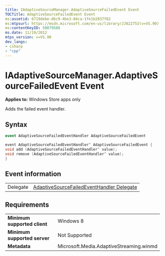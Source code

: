 ```yaml
---
title: IAdaptiveSourceManager.AdaptiveSourceFailedEvent Event
TOCTitle: AdaptiveSourceFailedEvent Event
ms:assetid: 6719debe-d6c9-4be3-84ca-1fe1b2837f82
ms:mtpsurl: https://msdn.microsoft.com/en-us/library/JJ822753(v=VS.90)
ms:contentKeyID: 50079508
ms.date: 11/19/2012
mtps_version: v=VS.90
dev_langs:
- csharp
- "cpp"
---
```


# IAdaptiveSourceManager.AdaptiveSourceFailedEvent Event

**Applies to:** Windows Store apps only

Adds the failed event handler.

## Syntax

```csharp
event AdaptiveSourceFailedEventHandler AdaptiveSourceFailedEvent
```

```cpp
event AdaptiveSourceFailedEventHandler^ AdaptiveSourceFailedEvent {
void add (AdaptiveSourceFailedEventHandler^ value);
void remove (AdaptiveSourceFailedEventHandler^ value);
}
```

## Event information

|||
|--- |--- |
|Delegate|[AdaptiveSourceFailedEventHandler Delegate](adaptivesourcefailedeventhandler-delegate.md)|

## Requirements

|||
|--- |--- |
|**Minimum supported client**|Windows 8|
|**Minimum supported server**|Not Supported|
|**Metadata**|Microsoft.Media.AdaptiveStreaming.winmd|

